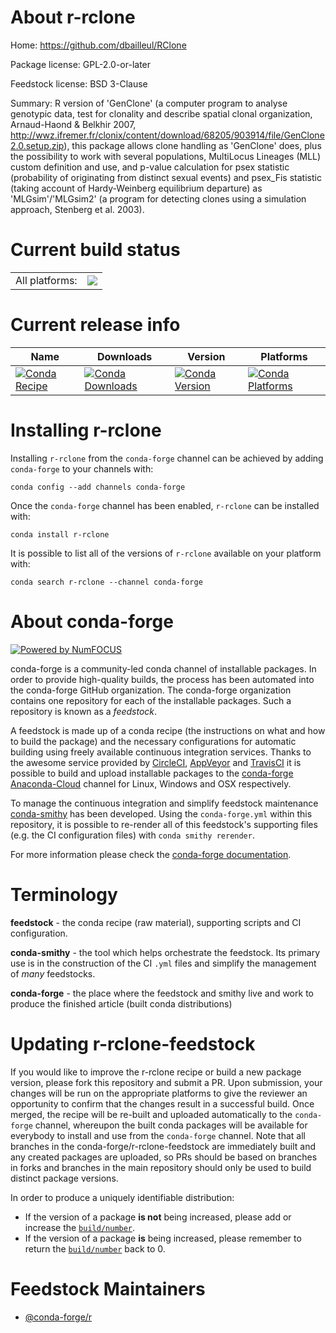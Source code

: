 About r-rclone
==============

Home: https://github.com/dbailleul/RClone

Package license: GPL-2.0-or-later

Feedstock license: BSD 3-Clause

Summary: R version of 'GenClone' (a computer program to analyse genotypic data, test for clonality and describe spatial clonal organization, Arnaud-Haond & Belkhir 2007, <http://wwz.ifremer.fr/clonix/content/download/68205/903914/file/GenClone2.0.setup.zip>), this package allows clone handling as 'GenClone' does, plus the possibility to work with several populations, MultiLocus Lineages (MLL) custom definition and use, and p-value calculation for psex statistic (probability of originating from distinct sexual events) and psex_Fis statistic (taking account of Hardy-Weinberg equilibrium departure) as 'MLGsim'/'MLGsim2' (a program for detecting clones using a simulation approach, Stenberg et al. 2003).



Current build status
====================


<table><tr><td>All platforms:</td>
    <td>
      <a href="https://dev.azure.com/conda-forge/feedstock-builds/_build/latest?definitionId=10035&branchName=master">
        <img src="https://dev.azure.com/conda-forge/feedstock-builds/_apis/build/status/r-rclone-feedstock?branchName=master">
      </a>
    </td>
  </tr>
</table>

Current release info
====================

| Name | Downloads | Version | Platforms |
| --- | --- | --- | --- |
| [![Conda Recipe](https://img.shields.io/badge/recipe-r--rclone-green.svg)](https://anaconda.org/conda-forge/r-rclone) | [![Conda Downloads](https://img.shields.io/conda/dn/conda-forge/r-rclone.svg)](https://anaconda.org/conda-forge/r-rclone) | [![Conda Version](https://img.shields.io/conda/vn/conda-forge/r-rclone.svg)](https://anaconda.org/conda-forge/r-rclone) | [![Conda Platforms](https://img.shields.io/conda/pn/conda-forge/r-rclone.svg)](https://anaconda.org/conda-forge/r-rclone) |

Installing r-rclone
===================

Installing `r-rclone` from the `conda-forge` channel can be achieved by adding `conda-forge` to your channels with:

```
conda config --add channels conda-forge
```

Once the `conda-forge` channel has been enabled, `r-rclone` can be installed with:

```
conda install r-rclone
```

It is possible to list all of the versions of `r-rclone` available on your platform with:

```
conda search r-rclone --channel conda-forge
```


About conda-forge
=================

[![Powered by NumFOCUS](https://img.shields.io/badge/powered%20by-NumFOCUS-orange.svg?style=flat&colorA=E1523D&colorB=007D8A)](http://numfocus.org)

conda-forge is a community-led conda channel of installable packages.
In order to provide high-quality builds, the process has been automated into the
conda-forge GitHub organization. The conda-forge organization contains one repository
for each of the installable packages. Such a repository is known as a *feedstock*.

A feedstock is made up of a conda recipe (the instructions on what and how to build
the package) and the necessary configurations for automatic building using freely
available continuous integration services. Thanks to the awesome service provided by
[CircleCI](https://circleci.com/), [AppVeyor](https://www.appveyor.com/)
and [TravisCI](https://travis-ci.com/) it is possible to build and upload installable
packages to the [conda-forge](https://anaconda.org/conda-forge)
[Anaconda-Cloud](https://anaconda.org/) channel for Linux, Windows and OSX respectively.

To manage the continuous integration and simplify feedstock maintenance
[conda-smithy](https://github.com/conda-forge/conda-smithy) has been developed.
Using the ``conda-forge.yml`` within this repository, it is possible to re-render all of
this feedstock's supporting files (e.g. the CI configuration files) with ``conda smithy rerender``.

For more information please check the [conda-forge documentation](https://conda-forge.org/docs/).

Terminology
===========

**feedstock** - the conda recipe (raw material), supporting scripts and CI configuration.

**conda-smithy** - the tool which helps orchestrate the feedstock.
                   Its primary use is in the construction of the CI ``.yml`` files
                   and simplify the management of *many* feedstocks.

**conda-forge** - the place where the feedstock and smithy live and work to
                  produce the finished article (built conda distributions)


Updating r-rclone-feedstock
===========================

If you would like to improve the r-rclone recipe or build a new
package version, please fork this repository and submit a PR. Upon submission,
your changes will be run on the appropriate platforms to give the reviewer an
opportunity to confirm that the changes result in a successful build. Once
merged, the recipe will be re-built and uploaded automatically to the
`conda-forge` channel, whereupon the built conda packages will be available for
everybody to install and use from the `conda-forge` channel.
Note that all branches in the conda-forge/r-rclone-feedstock are
immediately built and any created packages are uploaded, so PRs should be based
on branches in forks and branches in the main repository should only be used to
build distinct package versions.

In order to produce a uniquely identifiable distribution:
 * If the version of a package **is not** being increased, please add or increase
   the [``build/number``](https://conda.io/docs/user-guide/tasks/build-packages/define-metadata.html#build-number-and-string).
 * If the version of a package **is** being increased, please remember to return
   the [``build/number``](https://conda.io/docs/user-guide/tasks/build-packages/define-metadata.html#build-number-and-string)
   back to 0.

Feedstock Maintainers
=====================

* [@conda-forge/r](https://github.com/conda-forge/r/)


